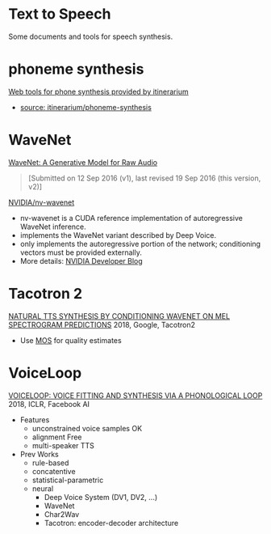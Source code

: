 # Text to Speech
Some documents and tools for speech synthesis.


# phoneme synthesis
[Web tools for phone synthesis provided by itinerarium](https://itinerarium.github.io/phoneme-synthesis/)
- [source: itinerarium/phoneme-synthesis](https://github.com/itinerarium/phoneme-synthesis/)


# WaveNet
[WaveNet: A Generative Model for Raw Audio](https://arxiv.org/abs/1609.03499)
> [Submitted on 12 Sep 2016 (v1), last revised 19 Sep 2016 (this version, v2)]

[NVIDIA/nv-wavenet](https://github.com/NVIDIA/nv-wavenet/)
- nv-wavenet is a CUDA reference implementation of autoregressive WaveNet inference.
- implements the WaveNet variant described by Deep Voice. 
- only implements the autoregressive portion of the network; conditioning vectors must be provided externally. 
- More details: [NVIDIA Developer Blog](https://devblogs.nvidia.com/nv-wavenet-gpu-speech-synthesis/)


# Tacotron 2
[NATURAL TTS SYNTHESIS BY CONDITIONING WAVENET ON MEL SPECTROGRAM PREDICTIONS](https://arxiv.org/pdf/1712.05884.pdf)
2018, Google, Tacotron2
- Use [MOS](https://en.wikipedia.org/wiki/Mean_opinion_score) for quality estimates


# VoiceLoop
[VOICELOOP: VOICE FITTING AND SYNTHESIS VIA A PHONOLOGICAL LOOP](https://arxiv.org/pdf/1707.06588.pdf)
2018, ICLR, Facebook AI
- Features
  - unconstrained voice samples OK
  - alignment Free
  - multi-speaker TTS
- Prev Works
  - rule-based
  - concatentive
  - statistical-parametric
  - neural
    - Deep Voice System (DV1, DV2, ...)
    - WaveNet
    - Char2Wav
    - Tacotron: encoder-decoder architecture

